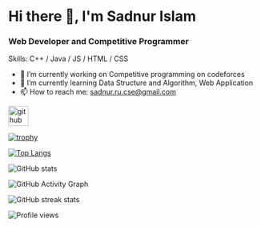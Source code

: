 # Hi there 👋, I'm Sadnur Islam
### Web Developer and Competitive Programmer


Skills: C++ / Java / JS / HTML / CSS

- 🔭 I’m currently working on Competitive programming on codeforces 
- 🌱 I’m currently learning Data Structure and Algorithm, Web Application 
- 📫 How to reach me: sadnur.ru.cse@gmail.com 


[<img src='https://cdn.jsdelivr.net/npm/simple-icons@3.0.1/icons/github.svg' alt='github' height='40'>](https://github.com/SadnurIslam)  

[![trophy](https://github-profile-trophy.vercel.app/?username=SadnurIslam)](https://github.com/ryo-ma/github-profile-trophy)

[![Top Langs](https://github-readme-stats.vercel.app/api/top-langs/?username=SadnurIslam)](https://github.com/anuraghazra/github-readme-stats)

![GitHub stats](https://github-readme-stats.vercel.app/api?username=SadnurIslam&show_icons=true&count_private=true)  

![GitHub Activity Graph](https://activity-graph.herokuapp.com/graph?username=SadnurIslam)  

![GitHub streak stats](https://streak-stats.demolab.com/?user=SadnurIslam)  

![Profile views](https://gpvc.arturio.dev/SadnurIslam)  
